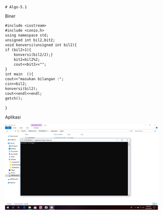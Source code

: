     # Algo-5.1
Biner

    #include <iostream>
    #include <conio.h>
    using namespace std;
    unsigned int bil2,bit2;
    void konversi(unsigned int bil2){
    if (bil2>1){
        konversi(bil2/2);}
        bit2=bil2%2;
        cout<<bit2<<"";
    }
    int main  (){
    cout<<"masukan bilangan :";
    cin>>bil2;
    konversi(bil2);
    cout<<endl<<endl;
    getch();

    }
    
  Aplikasi
  
  ![img](https://github.com/muhammadyusufalfaqih/Algo-5.1/blob/master/biner%20img.png)
